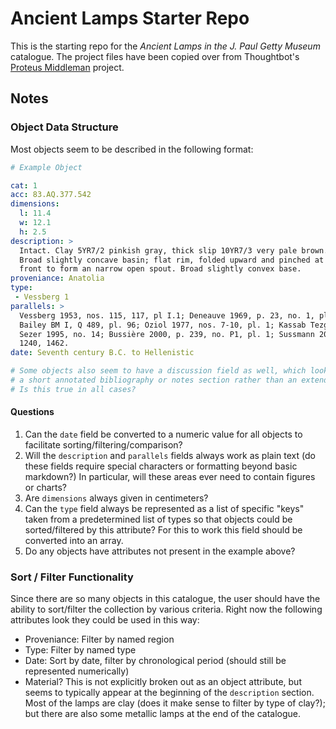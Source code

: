 # Ancient Lamps Starter Repo

This is the starting repo for the _Ancient Lamps in the J. Paul Getty Museum_
catalogue. The project files have been copied over from Thoughtbot's
[Proteus Middleman](https://github.com/thoughtbot/proteus-middleman)
project.

## Notes

### Object Data Structure

Most objects seem to be described in the following format:

```yaml
# Example Object

cat: 1
acc: 83.AQ.377.542
dimensions:
  l: 11.4
  w: 12.1
  h: 2.5
description: >
  Intact. Clay 5YR7/2 pinkish gray, thick slip 10YR7/3 very pale brown.
  Broad slightly concave basin; flat rim, folded upward and pinched at
  front to form an narrow open spout. Broad slightly convex base.
proveniance: Anatolia
type: 
 - Vessberg 1
parallels: >
  Vessberg 1953, nos. 115, 117, pl I.1; Deneauve 1969, p. 23, no. 1, pl. 17;
  Bailey BM I, Q 489, pl. 96; Oziol 1977, nos. 7-10, pl. 1; Kassab Tezgör and
  Sezer 1995, no. 14; Bussière 2000, p. 239, no. P1, pl. 1; Sussmann 2007, nos.
  1240, 1462.
date: Seventh century B.C. to Hellenistic

# Some objects also seem to have a discussion field as well, which looks to be
# a short annotated bibliography or notes section rather than an extended essay. 
# Is this true in all cases?
```

#### Questions

1. Can the `date` field be converted to a numeric value for all objects to facilitate
   sorting/filtering/comparison?
2. Will the `description` and `parallels` fields always work as plain text
   (do these fields require special characters or formatting beyond basic markdown?)
   In particular, will these areas ever need to contain figures or charts?
3. Are `dimensions` always given in centimeters?
4. Can the `type` field always be represented as a list of specific "keys" taken
   from a predetermined list of types so that objects could be sorted/filtered
   by this attribute? For this to work this field should be converted into an array.
5. Do any objects have attributes not present in the example above?


### Sort / Filter Functionality

Since there are so many objects in this catalogue, the user should have the ability
to sort/filter the collection by various criteria. Right now the following attributes
look they could be used in this way:

- Proveniance: Filter by named region
- Type: Filter by named type
- Date: Sort by date, filter by chronological period (should still be represented 
  numerically)
- Material? This is not explicitly broken out as an object attribute, but seems to 
  typically appear at the beginning of the `description` section. Most of the lamps
  are clay (does it make sense to filter by type of clay?); but there are also some 
  metallic lamps at the end of the catalogue.
  
